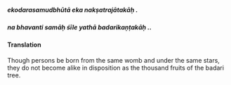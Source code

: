 ##### ekodarasamudbhūtā eka nakṣatrajātakāḥ .
##### na bhavanti samāḥ śīle yathā badarikaṇṭakāḥ ..

#### Translation

Though persons be born from the same womb and under the same stars, they do not become alike in disposition as the thousand fruits of the badari tree.